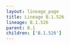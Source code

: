 ```yaml
---
layout: lineage_page
title: Lineage B.1.526
lineage: B.1.526
parent: B.1
children: ['B.1.526']
---
```

